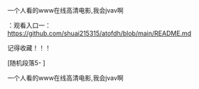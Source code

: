 一个人看的www在线高清电影,我会jvav啊

：观看入口一：https://github.com/shuai215315/atofdh/blob/main/README.md


记得收藏！！！



[随机段落5-
]






一个人看的www在线高清电影,我会jvav啊
